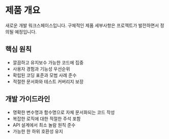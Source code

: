 # 제품 개요

새로운 개발 워크스페이스입니다. 구체적인 제품 세부사항은 프로젝트가 발전하면서 정의될 예정입니다.

## 핵심 원칙
- 깔끔하고 유지보수 가능한 코드에 집중
- 사용자 경험과 기능성 우선순위
- 확립된 코딩 표준과 모범 사례 준수
- 적절한 문서화와 테스트 커버리지 보장

## 개발 가이드라인
- 명확한 변수명과 함수명으로 자체 문서화되는 코드 작성
- 복잡한 로직에 대한 적절한 주석 포함
- API 설계에서 최소 놀람 원칙 준수
- 가능한 한 하위 호환성 유지
